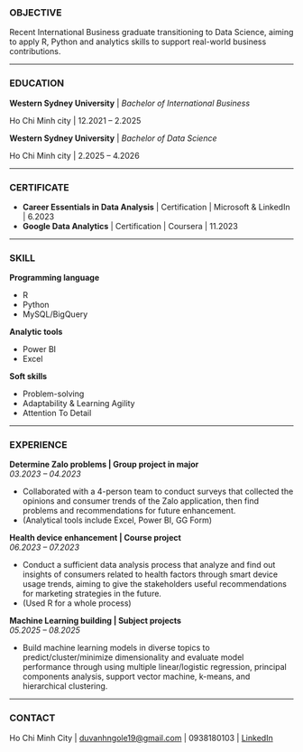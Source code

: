
### OBJECTIVE  
Recent International Business graduate transitioning to Data Science, aiming to apply R, Python and analytics skills to support real-world business contributions.  

---

### EDUCATION  
**Western Sydney University** | *Bachelor of International Business* 

Ho Chi Minh city | 12.2021 – 2.2025  

**Western Sydney University** | *Bachelor of Data Science*  

Ho Chi Minh city | 2.2025 – 4.2026  

---

### CERTIFICATE  
- **Career Essentials in Data Analysis** | Certification | Microsoft & LinkedIn | 6.2023  
- **Google Data Analytics** | Certification | Coursera | 11.2023  

---

### SKILL  
**Programming language**  
- R  
- Python  
- MySQL/BigQuery  

**Analytic tools**  
- Power BI  
- Excel  

**Soft skills**  
- Problem-solving  
- Adaptability & Learning Agility  
- Attention To Detail  

---

### EXPERIENCE  

**Determine Zalo problems | Group project in major**  
*03.2023 – 04.2023*  
- Collaborated with a 4-person team to conduct surveys that collected the opinions and consumer trends of the Zalo application, then find problems and recommendations for future enhancement.  
- (Analytical tools include Excel, Power BI, GG Form)  

**Health device enhancement | Course project**  
*06.2023 – 07.2023*  
- Conduct a sufficient data analysis process that analyze and find out insights of consumers related to health factors through smart device usage trends, aiming to give the stakeholders useful recommendations for marketing strategies in the future.  
- (Used R for a whole process)  

**Machine Learning building | Subject projects**  
*05.2025 – 08.2025*  
- Build machine learning models in diverse topics to predict/cluster/minimize dimensionality and evaluate model performance through using multiple linear/logistic regression, principal components analysis, support vector machine, k-means, and hierarchical clustering.  

---

### CONTACT  
Ho Chi Minh City | duvanhngole19@gmail.com | 0938180103 | [LinkedIn](https://www.linkedin.com/in/duvanhngo03)  
